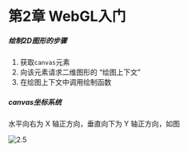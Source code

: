 # 第2章 WebGL入门

##### 绘制2D图形的步骤

1. 获取`canvas`元素
2. 向该元素请求二维图形的 “绘图上下文”
3. 在绘图上下文中调用绘制函数 

##### canvas坐标系统

水平向右为 X 轴正方向，垂直向下为 Y 轴正方向，如图

![2.5](/Users/lee/Desktop/Development/webgl-learn/assets/img/2.5.png)

